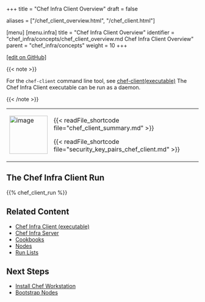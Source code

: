 +++
title = "Chef Infra Client Overview"
draft = false

aliases = ["/chef_client_overview.html", "/chef_client.html"]

[menu]
  [menu.infra]
    title = "Chef Infra Client Overview"
    identifier = "chef_infra/concepts/chef_client_overview.md Chef Infra Client Overview"
    parent = "chef_infra/concepts"
    weight = 10
+++

[\[edit on GitHub\]](https://github.com/chef/chef-web-docs/blob/master/content/chef_client_overview.md)

{{< note >}}

For the `chef-client` command line tool, see
[chef-client(executable)](/ctl_chef_client/) The Chef Infra Client
executable can be run as a daemon.

{{< /note >}}

<table>
<colgroup>
<col style="width: 19%" />
<col style="width: 80%" />
</colgroup>
<tbody>
<tr class="odd">
<td><p><img src="/images/icon_chef_client.svg" class="align-center" width="100" alt="image" /></p></td>
<td><p>{{< readFile_shortcode file="chef_client_summary.md" >}}</p>
<p>{{< readFile_shortcode file="security_key_pairs_chef_client.md" >}}</p></td>
</tr>
</tbody>
</table>

## The Chef Infra Client Run

{{% chef_client_run %}}

## Related Content

-   [Chef Infra Client (executable)](/ctl_chef_client/)
-   [Chef Infra Server](/server/)
-   [Cookbooks](/cookbooks/)
-   [Nodes](/nodes/)
-   [Run Lists](/run_lists/)

## Next Steps

-   [Install Chef Workstation](/workstation/install_workstation/)
-   [Bootstrap Nodes](/install_bootstrap/)
